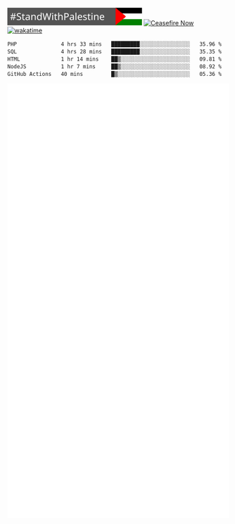 [![github](https://raw.githubusercontent.com/saedyousef/StandWithPalestine/main/badges/flat/StandWithPalestine.svg)](https://github.com/saedyousef/StandWithPalestine)
[![Ceasefire Now](https://badge.techforpalestine.org/default)](https://techforpalestine.org/learn-more)
[![wakatime](https://wakatime.com/badge/user/03bf07e2-4c78-4826-8603-8922f0241061.svg)](https://wakatime.com/@03bf07e2-4c78-4826-8603-8922f0241061)
<!-- [![committers.top badge](https://user-badge.committers.top/jordan_private/saedyousef.svg)](https://user-badge.committers.top/jordan_private/saedyousef) -->

<!-- ![Profile Views](https://visitor-badge.glitch.me/badge?page_id=saedyousef.saedyousef&left_color=grey&right_color=blue&left_text=👀+Profile+Views) -->



<!-- <img src="https://github-readme-stats.vercel.app/api?username=saedyousef&show_icons=true&count_private=true" width="100%" /> --> 

<!--START_SECTION:waka-->

```txt
PHP              4 hrs 33 mins   █████████░░░░░░░░░░░░░░░░   35.96 %
SQL              4 hrs 28 mins   █████████░░░░░░░░░░░░░░░░   35.35 %
HTML             1 hr 14 mins    ██▒░░░░░░░░░░░░░░░░░░░░░░   09.81 %
NodeJS           1 hr 7 mins     ██▒░░░░░░░░░░░░░░░░░░░░░░   08.92 %
GitHub Actions   40 mins         █▒░░░░░░░░░░░░░░░░░░░░░░░   05.36 %
```

<!--END_SECTION:waka-->
    
<!-- ![github contribution grid snake animation](https://raw.githubusercontent.com/saedyousef/saedyousef/output/github-contribution-grid-snake.svg) -->


![Metrics](./github-metrics.svg)
